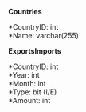 **Countries**

*CountryID: int  
*Name: varchar(255)  

**ExportsImports**

*CountryID: int  
*Year: int  
*Month: int  
*Type: bit (I/E)  
*Amount: int  

